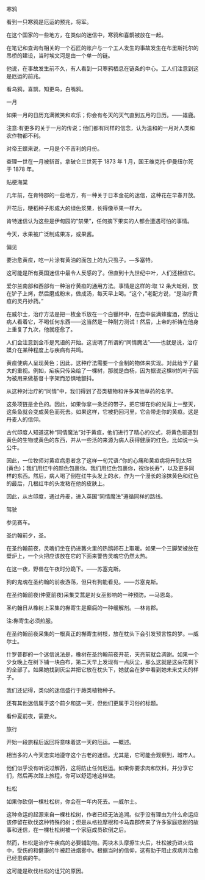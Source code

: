 <title>Encyclopedia of Superstitions</title> <link href="e9780806536248_css.css" rel="stylesheet" type="text/css"> 

寒鸦

看到一只寒鸦是厄运的预兆，将军。

在这个国家的一些地方，在类似的迷信中，寒鸦和喜鹊被放在一起。

在笔记和查询有相关的一个石匠的账户与一个工人发生的事故发生在布里斯托尔的吊桥的建设，当时埃文河是由一个单一的链。

他说，在事故发生前不久，有人看到一只寒鸦栖息在链条的中心。工人们注意到这是厄运的前兆。

看乌鸦，喜鹊，知更鸟，白嘴鸦。

一月

如果一月的日历充满微笑和欢乐；你会有冬天的天气直到五月的日历。——雄鹿。

注意:有更多的关于一月的传说；他们都有同样的信念，认为温和的一月对人类和农作物都不利。

对帝王蝶来说，一月是个不吉利的月份。

查理一世在一月被斩首。拿破仑三世死于 1873 年 1 月，国王维克托·伊曼纽尔死于 1878 年。

贴梗海棠

几年前，在肯特郡的一些地方，有一种关于日本金花的迷信，这种花在早春开放。

开花后，粳稻种子形成大的绿色浆果，长得像苹果一样大。

肯特迷信认为这些是伊甸园的“禁果”，任何摘下果实的人都会遭遇可怕的事情。

今天，水果被广泛制成果冻，或果酱。

偏见

要治愈黄疸，吃一片涂有黄油的面包上的九只虱子。—多塞特。

这可能是所有英国迷信中最令人反感的了。但直到十九世纪中叶，人们还相信它。

爱尔兰南部和西部有一种治疗黄疸的通用方法。事情是这样的:取 12 条大蚯蚓，放在铲子上烤，然后磨成粉末，做成汤，每天早上喝。“这个，”老配方说，“是治疗黄疸的灵丹妙药。”

在威尔士，治疗方法是把一枚金币放在一个白镴杯中，在壶中装满蜂蜜酒，然后让病人看着它，不喝任何东西——这当然是一种耐力测试！然后，上帝的祈祷在他身上重复了九次，他就痊愈了。

人们会注意到金币是咒语的开始。这说明了所谓的“同情魔法”——也就是说，治疗媒介在某种程度上与疾病有共鸣。

黄疸使病人呈现黄色；因此，这种疗法需要一个金制的物体来实现。对此给予了最大的重视。例如，疟疾只传染给了一棵树，那就是白杨，因为据说这棵树的叶子因为被用来做基督十字架而恐惧地颤抖。

从这种对治疗的“同情”中，我们得到了苔类植物和许多其他草药的名字。

这条项链是金色的。因此，如果你拿一条活的带子，把它绑在你的光背上一整天，这条鱼就会变成黄色而死去。如果这样，它被扔回河里，它会带走你的黄疸。这是丹麦人的信仰。

古代印度人知道这种“同情魔法”对于黄疸，他们进行了精心的仪式，将黄色驱逐到黄色的生物或黄色的东西，并从一些活的来源为病人获得健康的红色，比如说一头公牛。

因此，一位牧师对黄疸病患者念了这样一句咒语:“你的心痛和黄疸病将升到太阳(黄色)；我们用红牛的颜色包裹你。我们用红色包裹你，祝你长寿”，以及更多同样的东西。然后，病人喝了倒在红牛头发上的水，作为一个漫长的涂抹黄色和红色的最后，几根红牛的头发粘在他的皮肤上。

因此，从古印度，通过丹麦，进入英国“同情魔法”遵循同样的路线。

驾驶

参见赛车。

圣约翰前夕，圣。

在圣约翰前夜，灵魂们坐在扔进篝火里的热鹅卵石上取暖。如果一个三脚架被放在壁炉上，一个火把应该放在它的下面来警告灵魂它仍然太热。

在这一夜，野兽在午夜时分跪下。——苏塞克斯。

狗的鬼魂在圣约翰的前夜游荡，但只有狗能看见。——苏塞克斯。

在圣约翰前夜(仲夏前夜)采集艾蒿是对女巫影响的一种预防。—马恩岛。

圣约翰日从橡树上采集的槲寄生是癫痫的一种缓解剂。—林肯郡。

注:槲寄生必须煎服。

在圣约翰前夜采集的一根真正的槲寄生树枝，放在枕头下会引发预言性的梦。—威尔士。

什罗普郡的一个迷信说法是，橡树在圣约翰前夜开花，天亮前就会凋谢。如果一个少女晚上在树下铺一块白布，第二天早上发现有一点灰尘，那么这就是这朵花剩下的全部了。如果她找到灰尘并把它放在枕头下，她就会在梦中看到她未来丈夫的样子。

我们还记得，类似的迷信盛行于蕨类植物种子。

还有其他迷信属于这个前夕和这一天，但他们更属于习俗的标题。

看仲夏前夜，需要火。

旅行

开始一段旅程后返回将意味着这一天的厄运。—概述。

相当多的人今天忠实地遵守这个古老的迷信。尤其是，它可能会观察到，城市人。

他们似乎没有听说过解药，这将防止任何厄运。如果你要求肉和饮料，并分享它们，然后再次踏上旅程，你可以舒适地这样做。

杜松

如果你砍倒一棵杜松树，你会在一年内死去。—威尔士。

这种命运的起源来自一棵杜松树，作者已经无法追溯。似乎没有理由为什么命运应该停留在砍伐这种特殊的树；但是从格拉摩根和卡马森郡传来了许多家庭悲剧的故事和迷信，在一棵杜松树被一个家庭成员砍倒之后。

然而，杜松是治疗牛疾病的必要辅助物。两块木头摩擦生火后，杜松被扔进火焰中，受伤的和健康的牛被赶进烟雾中。根据当时的信仰，这有助于阻止疾病并治愈已经患病的牛。

这可能是砍伐杜松的诅咒的原因。